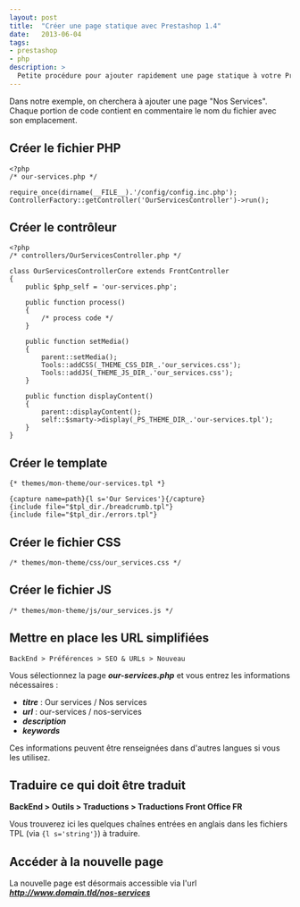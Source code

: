 ```yaml
---
layout: post
title:  "Créer une page statique avec Prestashop 1.4"
date:   2013-06-04
tags:
- prestashop
- php
description: >
  Petite procédure pour ajouter rapidement une page statique à votre Prestashop.
---
```


Dans notre exemple, on cherchera à ajouter une page "Nos Services". Chaque portion de code contient en commentaire le nom du fichier avec son emplacement.

## Créer le fichier PHP

	<?php
	/* our-services.php */

	require_once(dirname(__FILE__).'/config/config.inc.php');
	ControllerFactory::getController('OurServicesController')->run();

## Créer le contrôleur

	<?php
	/* controllers/OurServicesController.php */

	class OurServicesControllerCore extends FrontController
	{
		public $php_self = 'our-services.php';

		public function process()
		{
			/* process code */
		}

		public function setMedia()
		{
			parent::setMedia();
			Tools::addCSS(_THEME_CSS_DIR_.'our_services.css');
			Tools::addJS(_THEME_JS_DIR_.'our_services.css');
		}

		public function displayContent()
		{
			parent::displayContent();
			self::$smarty->display(_PS_THEME_DIR_.'our-services.tpl');
		}
	}

## Créer le template

	{* themes/mon-theme/our-services.tpl *}

	{capture name=path}{l s='Our Services'}{/capture}
	{include file="$tpl_dir./breadcrumb.tpl"}
	{include file="$tpl_dir./errors.tpl"}

## Créer le fichier CSS

	/* themes/mon-theme/css/our_services.css */

## Créer le fichier JS

	/* themes/mon-theme/js/our_services.js */

## Mettre en place les URL simplifiées

	BackEnd > Préférences > SEO & URLs > Nouveau

Vous sélectionnez la page ***our-services.php*** et vous entrez les informations nécessaires :

* ***titre*** : Our services / Nos services
* ***url*** : our-services / nos-services
* ***description***
* ***keywords***

Ces informations peuvent être renseignées dans d'autres langues si vous les utilisez.

## Traduire ce qui doit être traduit

**BackEnd > Outils > Traductions > Traductions Front Office FR**

Vous trouverez ici les quelques chaînes entrées en anglais dans les fichiers TPL (via `{l s='string'}`) à traduire.

## Accéder à la nouvelle page

La nouvelle page est désormais accessible via l'url ***http://www.domain.tld/nos-services***